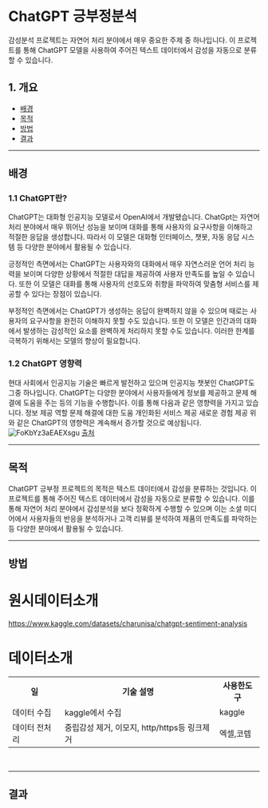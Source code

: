 # ChatGPT 긍부정분석

감성분석 프로젝트는 자연어 처리 분야에서 매우 중요한 주제 중 하나입니다. 이 프로젝트를 통해 ChatGPT 모델을 사용하여 주어진 텍스트 데이터에서 감성을 자동으로 분류할 수 있습니다.


## 1. 개요
- [배경](#배경)
- [목적](#목적)
- [방법](#방법)
- [결과](#결과)

<hr>

## 배경 
### 1.1 ChatGPT란?
ChatGPT는 대화형 인공지능 모델로서 OpenAI에서 개발됐습니다. ChatGpt는 자연어 처리 분야에서 매우 뛰어난 성능을 보이며 대화를 통해 사용자의 요구사항을 이해하고 적절한 응답을 생성합니다. 따라서 이 모델은 대화형 인터페이스, 챗봇, 자동 응답 시스템 등 다양한 분야에서 활용될 수 있습니다.

긍정적인 측면에서는 ChatGPT는 사용자와의 대화에서 매우 자연스러운 언어 처리 능력을 보이며 다양한 상황에서 적절한 대답을 제공하여 사용자 만족도를 높일 수 있습니다. 또한 이 모델은 대화를 통해 사용자의 선호도와 취향을 파악하여 맞춤형 서비스를 제공할 수 있다는 장점이 있습니다.

부정적인 측면에서는 ChatGPT가 생성하는 응답이 완벽하지 않을 수 있으며 때로는 사용자의 요구사항을 완전히 이해하지 못할 수도 있습니다. 또한 이 모델은 인간과의 대화에서 발생하는 감성적인 요소를 완벽하게 처리하지 못할 수도 있습니다. 이러한 한계를 극복하기 위해서는 모델의 향상이 필요합니다.

### 1.2 ChatGPT 영향력
현대 사회에서 인공지능 기술은 빠르게 발전하고 있으며 인공지능 챗봇인 ChatGPT도 그중 하나입니다. 
ChatGPT는 다양한 분야에서 사용자들에게 정보를 제공하고 문제 해결에 도움을 주는 등의 기능을 수행합니다.
이를 통해 다음과 같은 영향력을 가지고 있습니다.
정보 제공 역할
문제 해결에 대한 도움
개인화된 서비스 제공
새로운 경험 제공
위와 같은 ChatGPT의 영향력은 계속해서 증가할 것으로 예상됩니다. 
![FoKbYz3aEAEXsgu](https://user-images.githubusercontent.com/79897862/232948648-5797ee6e-9fde-4b28-bf5a-b000826cab6d.jpg)
<a href="https://twitter.com/EconomyApp/status/1622029832099082241">출처</a>
<hr>

## 목적
ChatGPT 긍부정 프로젝트의 목적은 텍스트 데이터에서 감성을 분류하는 것입니다. 이 프로젝트를 통해 주어진 텍스트 데이터에서 감성을 자동으로 분류할 수 있습니다. 이를 통해 자연어 처리 분야에서 감성분석을 보다 정확하게 수행할 수 있으며 이는 소셜 미디어에서 사용자들의 반응을 분석하거나 고객 리뷰를 분석하여 제품의 만족도를 파악하는 등 다양한 분야에서 활용될 수 있습니다.

<hr>

## 방법 
# 원시데이터소개
https://www.kaggle.com/datasets/charunisa/chatgpt-sentiment-analysis
# 데이터소개
<table style="width:100%">
  <tr>
    <th>일</th>
    <th>기술 설명</th> 
    <th>사용한도구</th>
  </tr>
  <tr>
    <td>데이터 수집</td>
    <td>kaggle에서 수집 </td> 
    <td>kaggle</td>
  </tr>
  <tr>
    <td>데이터 전처리</td>
    <td>중립감성 제거, 이모지, http/https등 링크제거</td>
    <td>엑셀,코렙</td>
</table><br>

<hr>

## 결과
